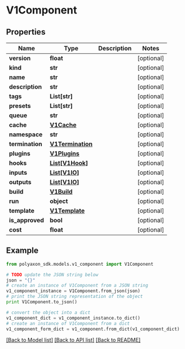 # V1Component


## Properties
Name | Type | Description | Notes
------------ | ------------- | ------------- | -------------
**version** | **float** |  | [optional] 
**kind** | **str** |  | [optional] 
**name** | **str** |  | [optional] 
**description** | **str** |  | [optional] 
**tags** | **List[str]** |  | [optional] 
**presets** | **List[str]** |  | [optional] 
**queue** | **str** |  | [optional] 
**cache** | [**V1Cache**](V1Cache.md) |  | [optional] 
**namespace** | **str** |  | [optional] 
**termination** | [**V1Termination**](V1Termination.md) |  | [optional] 
**plugins** | [**V1Plugins**](V1Plugins.md) |  | [optional] 
**hooks** | [**List[V1Hook]**](V1Hook.md) |  | [optional] 
**inputs** | [**List[V1IO]**](V1IO.md) |  | [optional] 
**outputs** | [**List[V1IO]**](V1IO.md) |  | [optional] 
**build** | [**V1Build**](V1Build.md) |  | [optional] 
**run** | **object** |  | [optional] 
**template** | [**V1Template**](V1Template.md) |  | [optional] 
**is_approved** | **bool** |  | [optional] 
**cost** | **float** |  | [optional] 

## Example

```python
from polyaxon_sdk.models.v1_component import V1Component

# TODO update the JSON string below
json = "{}"
# create an instance of V1Component from a JSON string
v1_component_instance = V1Component.from_json(json)
# print the JSON string representation of the object
print V1Component.to_json()

# convert the object into a dict
v1_component_dict = v1_component_instance.to_dict()
# create an instance of V1Component from a dict
v1_component_form_dict = v1_component.from_dict(v1_component_dict)
```
[[Back to Model list]](../README.md#documentation-for-models) [[Back to API list]](../README.md#documentation-for-api-endpoints) [[Back to README]](../README.md)


